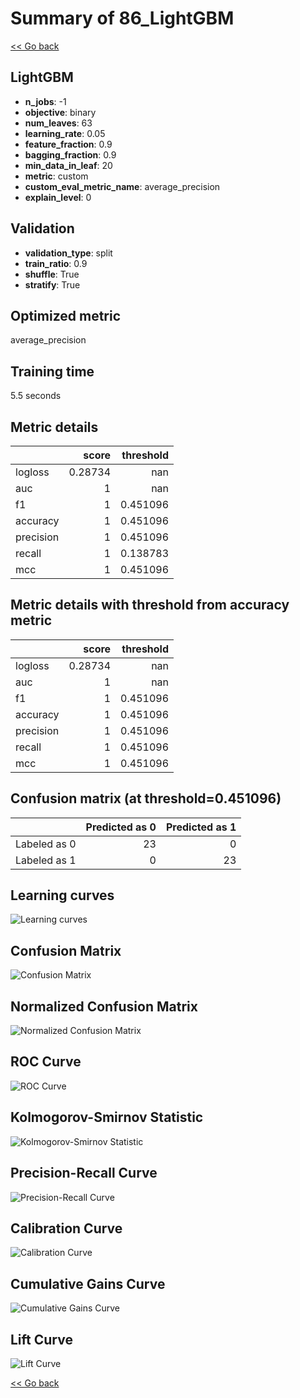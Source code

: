 # Summary of 86_LightGBM

[<< Go back](../README.md)


## LightGBM
- **n_jobs**: -1
- **objective**: binary
- **num_leaves**: 63
- **learning_rate**: 0.05
- **feature_fraction**: 0.9
- **bagging_fraction**: 0.9
- **min_data_in_leaf**: 20
- **metric**: custom
- **custom_eval_metric_name**: average_precision
- **explain_level**: 0

## Validation
 - **validation_type**: split
 - **train_ratio**: 0.9
 - **shuffle**: True
 - **stratify**: True

## Optimized metric
average_precision

## Training time

5.5 seconds

## Metric details
|           |   score |   threshold |
|:----------|--------:|------------:|
| logloss   | 0.28734 |  nan        |
| auc       | 1       |  nan        |
| f1        | 1       |    0.451096 |
| accuracy  | 1       |    0.451096 |
| precision | 1       |    0.451096 |
| recall    | 1       |    0.138783 |
| mcc       | 1       |    0.451096 |


## Metric details with threshold from accuracy metric
|           |   score |   threshold |
|:----------|--------:|------------:|
| logloss   | 0.28734 |  nan        |
| auc       | 1       |  nan        |
| f1        | 1       |    0.451096 |
| accuracy  | 1       |    0.451096 |
| precision | 1       |    0.451096 |
| recall    | 1       |    0.451096 |
| mcc       | 1       |    0.451096 |


## Confusion matrix (at threshold=0.451096)
|              |   Predicted as 0 |   Predicted as 1 |
|:-------------|-----------------:|-----------------:|
| Labeled as 0 |               23 |                0 |
| Labeled as 1 |                0 |               23 |

## Learning curves
![Learning curves](learning_curves.png)
## Confusion Matrix

![Confusion Matrix](confusion_matrix.png)


## Normalized Confusion Matrix

![Normalized Confusion Matrix](confusion_matrix_normalized.png)


## ROC Curve

![ROC Curve](roc_curve.png)


## Kolmogorov-Smirnov Statistic

![Kolmogorov-Smirnov Statistic](ks_statistic.png)


## Precision-Recall Curve

![Precision-Recall Curve](precision_recall_curve.png)


## Calibration Curve

![Calibration Curve](calibration_curve_curve.png)


## Cumulative Gains Curve

![Cumulative Gains Curve](cumulative_gains_curve.png)


## Lift Curve

![Lift Curve](lift_curve.png)



[<< Go back](../README.md)

